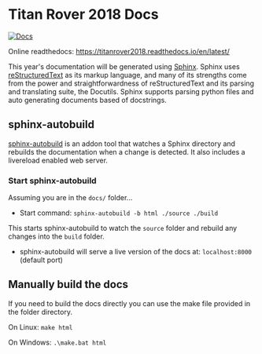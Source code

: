 # Titan Rover 2018 Docs

[![Docs](https://media.readthedocs.org/static/projects/badges/passing.svg)](https://titanrover2018.readthedocs.io/en/latest/)

Online readthedocs: https://titanrover2018.readthedocs.io/en/latest/

This year's documentation will be generated using [Sphinx](http://www.sphinx-doc.org/en/stable/). 
Sphinx uses [reStructuredText](http://www.sphinx-doc.org/en/stable/rest.html) as its markup language, and many of its strengths come from the power and straightforwardness of reStructuredText and its parsing and translating suite, the Docutils. Sphinx supports parsing python files and auto generating documents based of docstrings. 

## sphinx-autobuild

[sphinx-autobuild](https://pypi.python.org/pypi/sphinx-autobuild) is an addon tool that watches a Sphinx directory and rebuilds the documentation when a change is detected. It also includes a livereload enabled web server.

### Start sphinx-autobuild

Assuming you are in the `docs/` folder...

- Start command: `sphinx-autobuild -b html ./source ./build`

This starts sphinx-autobuild to watch the `source` folder and rebuild any changes into the `build` folder.

- sphinx-autobuild will serve a live version of the docs at: `localhost:8000` (default port)

## Manually build the docs

If you need to build the docs directly you can use the make file provided in the folder directory.

On Linux: `make html`

On Windows: `.\make.bat html`